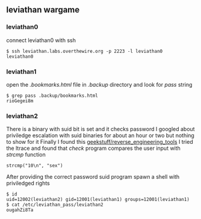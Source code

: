 ## leviathan wargame
### leviathan0
connect leviathan0 with ssh
```
$ ssh leviathan.labs.overthewire.org -p 2223 -l leviathan0
leviathan0
```
### leviathan1
open the *.bookmarks.html* file in *.backup* directory and look for *pass* string
```
$ grep pass .backup/bookmarks.html
rioGegei8m
```
### leviathan2
There is a binary with suid bit is set and it checks password
I googled about priviledge escalation with suid binaries for about an hour or two but nothing to show for it
Finally I found this [geekstuff/reverse_engineering_tools](https://www.thegeekstuff.com/2012/03/reverse-engineering-tools/)
I tried the ltrace and found that *check* program compares the user input with *strcmp* function
```
strcmp("10\n", "sex")
```
After providing the correct password suid program spawn a shell with priviledged rights
```
$ id
uid=12002(leviathan2) gid=12001(leviathan1) groups=12001(leviathan1)
$ cat /etc/leviathan_pass/leviathan2
ougahZi8Ta
```
